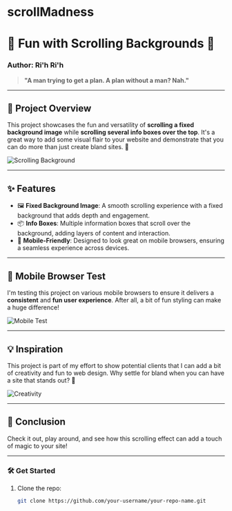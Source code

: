 # scrollMadness
# 🎉 Fun with Scrolling Backgrounds 🎉

### Author: Ri'h Ri'h

> **"A man trying to get a plan. A plan without a man? Nah."** 

---

## 🚀 Project Overview

This project showcases the fun and versatility of **scrolling a fixed background image** while **scrolling several info boxes over the top**. It's a great way to add some visual flair to your website and demonstrate that you can do more than just create bland sites. 💪

![Scrolling Background](https://media.giphy.com/media/l0Exk8EUzSLsrErEQ/giphy.gif)

---

## ✨ Features

- 🖼️ **Fixed Background Image**: A smooth scrolling experience with a fixed background that adds depth and engagement.
- 📦 **Info Boxes**: Multiple information boxes that scroll over the background, adding layers of content and interaction.
- 📱 **Mobile-Friendly**: Designed to look great on mobile browsers, ensuring a seamless experience across devices.

---

## 📱 Mobile Browser Test

I'm testing this project on various mobile browsers to ensure it delivers a **consistent** and **fun user experience**. After all, a bit of fun styling can make a huge difference!

![Mobile Test](https://media.giphy.com/media/3o85xjSETVG3uY2V5G/giphy.gif)

---

## 💡 Inspiration

This project is part of my effort to show potential clients that I can add a bit of creativity and fun to web design. Why settle for bland when you can have a site that stands out? 🎨

![Creativity](https://media.giphy.com/media/26Ff0GY8UpnM0j3cE/giphy.gif)

---

## 🌟 Conclusion

Check it out, play around, and see how this scrolling effect can add a touch of magic to your site!

---

### 🛠️ Get Started

1. Clone the repo:
   ```sh
   git clone https://github.com/your-username/your-repo-name.git
